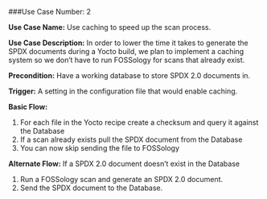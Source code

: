 ###Use Case Number: 2

**Use Case Name:** Use caching to speed up the scan process.

**Use Case Description:** In order to lower the time it takes to generate the SPDX
documents during a Yocto build, we plan to implement a caching system so we
don’t have to run FOSSology for scans that already exist. 

**Precondition:** Have a working database to store SPDX 2.0 documents in.

**Trigger:** A setting in the configuration file that would enable caching.

**Basic Flow:**

1.	For each file in the Yocto recipe create a checksum and query it against the
    Database
2.	If a scan already exists pull the SPDX document from the Database
3.	You can now skip sending the file to FOSSology

**Alternate Flow:**
	If a SPDX 2.0 document doesn’t exist in the Database
	
1.	Run a FOSSology scan and generate an SPDX 2.0 document.
2.	Send the SPDX document to the Database.
